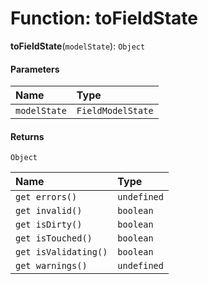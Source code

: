 # Function: toFieldState

**toFieldState**(`modelState`): `Object`

#### Parameters

| Name | Type |
| :------ | :------ |
| `modelState` | `FieldModelState` |

#### Returns

`Object`

| Name | Type |
| :------ | :------ |
| `get errors()` | `undefined` | [`FieldError`](/auto-docs/form/types/FieldError.md)\[] |
| `get invalid()` | `boolean` |
| `get isDirty()` | `boolean` |
| `get isTouched()` | `boolean` |
| `get isValidating()` | `boolean` |
| `get warnings()` | `undefined` | [`FieldWarning`](/auto-docs/form/types/FieldWarning.md)\[] |
